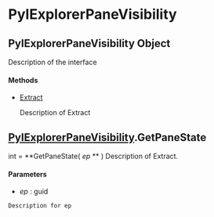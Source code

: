 # PyIExplorerPaneVisibility

## PyIExplorerPaneVisibility Object

Description of the interface

#### Methods


  - [Extract](PyIExplorerPaneVisibility.md#pyiexplorerpanevisibilityextract)

    Description of Extract&nbsp;

## [PyIExplorerPaneVisibility](#pyiexplorerpanevisibility)\.GetPaneState

int \= **GetPaneState\( *ep* ** \)
Description of Extract\.

#### Parameters


  -  *ep* : guid

    Description for ep